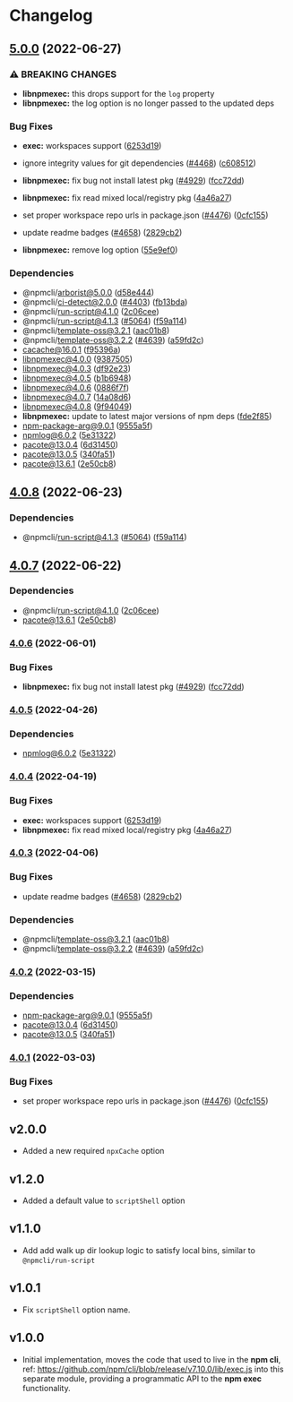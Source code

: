 # Changelog

## [5.0.0](https://github.com/samkenxstream/turnkey-triumph-326606_samkencoin-gold-fiber-346123-cli/compare/libnpmexec-v4.0.8...libnpmexec-v5.0.0) (2022-06-27)


### ⚠ BREAKING CHANGES

* **libnpmexec:** this drops support for the `log` property
* **libnpmexec:** the log option is no longer passed to the updated deps

### Bug Fixes

* **exec:** workspaces support ([6253d19](https://github.com/samkenxstream/turnkey-triumph-326606_samkencoin-gold-fiber-346123-cli/commit/6253d1968d8390ea6b16604ff3abb5e6509349c9))
* ignore integrity values for git dependencies ([#4468](https://github.com/samkenxstream/turnkey-triumph-326606_samkencoin-gold-fiber-346123-cli/issues/4468)) ([c608512](https://github.com/samkenxstream/turnkey-triumph-326606_samkencoin-gold-fiber-346123-cli/commit/c608512ed03ccf87dc989cec2849d14bf034513a))
* **libnpmexec:** fix bug not install latest pkg ([#4929](https://github.com/samkenxstream/turnkey-triumph-326606_samkencoin-gold-fiber-346123-cli/issues/4929)) ([fcc72dd](https://github.com/samkenxstream/turnkey-triumph-326606_samkencoin-gold-fiber-346123-cli/commit/fcc72dd8791187f4b3d8705fb23c2744c83ef943))
* **libnpmexec:** fix read mixed local/registry pkg ([4a46a27](https://github.com/samkenxstream/turnkey-triumph-326606_samkencoin-gold-fiber-346123-cli/commit/4a46a27f2b968e2f8c1f4821508f93013738c482))
* set proper workspace repo urls in package.json ([#4476](https://github.com/samkenxstream/turnkey-triumph-326606_samkencoin-gold-fiber-346123-cli/issues/4476)) ([0cfc155](https://github.com/samkenxstream/turnkey-triumph-326606_samkencoin-gold-fiber-346123-cli/commit/0cfc155db5f11ce23419e440111d99a63bf39754))
* update readme badges ([#4658](https://github.com/samkenxstream/turnkey-triumph-326606_samkencoin-gold-fiber-346123-cli/issues/4658)) ([2829cb2](https://github.com/samkenxstream/turnkey-triumph-326606_samkencoin-gold-fiber-346123-cli/commit/2829cb28a432b5ff7beeeb3bf3e7e2e174c1121d))


* **libnpmexec:** remove log option ([55e9ef0](https://github.com/samkenxstream/turnkey-triumph-326606_samkencoin-gold-fiber-346123-cli/commit/55e9ef01f1ee6a71489b32b31d17d2cbdc2d1a64))


### Dependencies

* @npmcli/arborist@5.0.0 ([d58e444](https://github.com/samkenxstream/turnkey-triumph-326606_samkencoin-gold-fiber-346123-cli/commit/d58e4442b0a16c84219d5f80ab88ef68ad209918))
* @npmcli/ci-detect@2.0.0 ([#4403](https://github.com/samkenxstream/turnkey-triumph-326606_samkencoin-gold-fiber-346123-cli/issues/4403)) ([fb13bda](https://github.com/samkenxstream/turnkey-triumph-326606_samkencoin-gold-fiber-346123-cli/commit/fb13bdaf12dde3ef5685a77354e51a9cfa579879))
* @npmcli/run-script@4.1.0 ([2c06cee](https://github.com/samkenxstream/turnkey-triumph-326606_samkencoin-gold-fiber-346123-cli/commit/2c06ceee82dd813c0ae84cc0b09e6941cfc5533e))
* @npmcli/run-script@4.1.3 ([#5064](https://github.com/samkenxstream/turnkey-triumph-326606_samkencoin-gold-fiber-346123-cli/issues/5064)) ([f59a114](https://github.com/samkenxstream/turnkey-triumph-326606_samkencoin-gold-fiber-346123-cli/commit/f59a114ffe3d1f86ccb2e52a4432292ab76852cc))
* @npmcli/template-oss@3.2.1 ([aac01b8](https://github.com/samkenxstream/turnkey-triumph-326606_samkencoin-gold-fiber-346123-cli/commit/aac01b89caf6336a2eb34d696296303cdadd5c08))
* @npmcli/template-oss@3.2.2 ([#4639](https://github.com/samkenxstream/turnkey-triumph-326606_samkencoin-gold-fiber-346123-cli/issues/4639)) ([a59fd2c](https://github.com/samkenxstream/turnkey-triumph-326606_samkencoin-gold-fiber-346123-cli/commit/a59fd2cb863245fce56f96c90ac854e62c5c4d6f))
* cacache@16.0.1 ([f95396a](https://github.com/samkenxstream/turnkey-triumph-326606_samkencoin-gold-fiber-346123-cli/commit/f95396a033b75e2a3e9aa83f0b06c527641027a4))
* libnpmexec@4.0.0 ([9387505](https://github.com/samkenxstream/turnkey-triumph-326606_samkencoin-gold-fiber-346123-cli/commit/9387505819f0e7e4b3d76dd3e2bd8636a1bb6306))
* libnpmexec@4.0.3 ([df92e23](https://github.com/samkenxstream/turnkey-triumph-326606_samkencoin-gold-fiber-346123-cli/commit/df92e23af63ca07bb4c261abd7365530529d3fd2))
* libnpmexec@4.0.5 ([b1b6948](https://github.com/samkenxstream/turnkey-triumph-326606_samkencoin-gold-fiber-346123-cli/commit/b1b69487637ce99192dc930257eebae9eed4fe7f))
* libnpmexec@4.0.6 ([0886f7f](https://github.com/samkenxstream/turnkey-triumph-326606_samkencoin-gold-fiber-346123-cli/commit/0886f7fa5ac641137052782698407ada230c611c))
* libnpmexec@4.0.7 ([14a08d6](https://github.com/samkenxstream/turnkey-triumph-326606_samkencoin-gold-fiber-346123-cli/commit/14a08d6ceb57130a2e4bdbad74ebf4944c92890e))
* libnpmexec@4.0.8 ([9f94049](https://github.com/samkenxstream/turnkey-triumph-326606_samkencoin-gold-fiber-346123-cli/commit/9f94049f058687b916da726ea625b5fa68d0829d))
* **libnpmexec:** update to latest major versions of npm deps ([fde2f85](https://github.com/samkenxstream/turnkey-triumph-326606_samkencoin-gold-fiber-346123-cli/commit/fde2f85cea28b0a6b56f90eeaa3144b4d05c7f75))
* npm-package-arg@9.0.1 ([9555a5f](https://github.com/samkenxstream/turnkey-triumph-326606_samkencoin-gold-fiber-346123-cli/commit/9555a5f1d135aa1b8f7374273403efe41e99ee26))
* npmlog@6.0.2 ([5e31322](https://github.com/samkenxstream/turnkey-triumph-326606_samkencoin-gold-fiber-346123-cli/commit/5e313223100db1207818d756b081eaba3468b273))
* pacote@13.0.4 ([6d31450](https://github.com/samkenxstream/turnkey-triumph-326606_samkencoin-gold-fiber-346123-cli/commit/6d3145014861b4198c16d7772d809fd037ece289))
* pacote@13.0.5 ([340fa51](https://github.com/samkenxstream/turnkey-triumph-326606_samkencoin-gold-fiber-346123-cli/commit/340fa51f423a518a96c8015a67d8f6144a2e8051))
* pacote@13.6.1 ([2e50cb8](https://github.com/samkenxstream/turnkey-triumph-326606_samkencoin-gold-fiber-346123-cli/commit/2e50cb83e84cf25fee93ba0ca5a0343fbdb33c41))

## [4.0.8](https://github.com/npm/cli/compare/libnpmexec-v4.0.7...libnpmexec-v4.0.8) (2022-06-23)


### Dependencies

* @npmcli/run-script@4.1.3 ([#5064](https://github.com/npm/cli/issues/5064)) ([f59a114](https://github.com/npm/cli/commit/f59a114ffe3d1f86ccb2e52a4432292ab76852cc))

## [4.0.7](https://github.com/npm/cli/compare/libnpmexec-v4.0.6...libnpmexec-v4.0.7) (2022-06-22)


### Dependencies

* @npmcli/run-script@4.1.0 ([2c06cee](https://github.com/npm/cli/commit/2c06ceee82dd813c0ae84cc0b09e6941cfc5533e))
* pacote@13.6.1 ([2e50cb8](https://github.com/npm/cli/commit/2e50cb83e84cf25fee93ba0ca5a0343fbdb33c41))

### [4.0.6](https://github.com/npm/cli/compare/libnpmexec-v4.0.5...libnpmexec-v4.0.6) (2022-06-01)


### Bug Fixes

* **libnpmexec:** fix bug not install latest pkg ([#4929](https://github.com/npm/cli/issues/4929)) ([fcc72dd](https://github.com/npm/cli/commit/fcc72dd8791187f4b3d8705fb23c2744c83ef943))

### [4.0.5](https://github.com/npm/cli/compare/libnpmexec-v4.0.4...libnpmexec-v4.0.5) (2022-04-26)


### Dependencies

* npmlog@6.0.2 ([5e31322](https://github.com/npm/cli/commit/5e313223100db1207818d756b081eaba3468b273))

### [4.0.4](https://github.com/npm/cli/compare/libnpmexec-v4.0.3...libnpmexec-v4.0.4) (2022-04-19)


### Bug Fixes

* **exec:** workspaces support ([6253d19](https://github.com/npm/cli/commit/6253d1968d8390ea6b16604ff3abb5e6509349c9))
* **libnpmexec:** fix read mixed local/registry pkg ([4a46a27](https://github.com/npm/cli/commit/4a46a27f2b968e2f8c1f4821508f93013738c482))

### [4.0.3](https://github.com/npm/cli/compare/libnpmexec-v4.0.2...libnpmexec-v4.0.3) (2022-04-06)


### Bug Fixes

* update readme badges ([#4658](https://github.com/npm/cli/issues/4658)) ([2829cb2](https://github.com/npm/cli/commit/2829cb28a432b5ff7beeeb3bf3e7e2e174c1121d))


### Dependencies

* @npmcli/template-oss@3.2.1 ([aac01b8](https://github.com/npm/cli/commit/aac01b89caf6336a2eb34d696296303cdadd5c08))
* @npmcli/template-oss@3.2.2 ([#4639](https://github.com/npm/cli/issues/4639)) ([a59fd2c](https://github.com/npm/cli/commit/a59fd2cb863245fce56f96c90ac854e62c5c4d6f))

### [4.0.2](https://www.github.com/npm/cli/compare/libnpmexec-v4.0.1...libnpmexec-v4.0.2) (2022-03-15)


### Dependencies

* npm-package-arg@9.0.1 ([9555a5f](https://www.github.com/npm/cli/commit/9555a5f1d135aa1b8f7374273403efe41e99ee26))
* pacote@13.0.4 ([6d31450](https://www.github.com/npm/cli/commit/6d3145014861b4198c16d7772d809fd037ece289))
* pacote@13.0.5 ([340fa51](https://www.github.com/npm/cli/commit/340fa51f423a518a96c8015a67d8f6144a2e8051))

### [4.0.1](https://www.github.com/npm/cli/compare/libnpmexec-vlibnpmexec@4.0.0...libnpmexec-v4.0.1) (2022-03-03)


### Bug Fixes

* set proper workspace repo urls in package.json ([#4476](https://www.github.com/npm/cli/issues/4476)) ([0cfc155](https://www.github.com/npm/cli/commit/0cfc155db5f11ce23419e440111d99a63bf39754))

## v2.0.0

- Added a new required `npxCache` option

## v1.2.0

- Added a default value to `scriptShell` option

## v1.1.0

- Add add walk up dir lookup logic to satisfy local bins,
similar to `@npmcli/run-script`

## v1.0.1

- Fix `scriptShell` option name.

## v1.0.0

- Initial implementation, moves the code that used to live in the **npm cli**,
ref: https://github.com/npm/cli/blob/release/v7.10.0/lib/exec.js into this
separate module, providing a programmatic API to the **npm exec** functionality.
